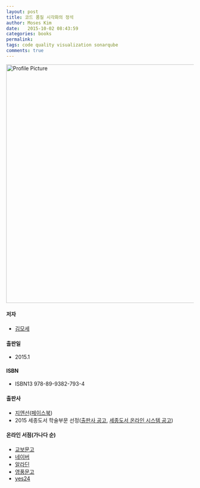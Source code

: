```yaml
---
layout: post
title: 코드 품질 시각화의 정석
author: Moses Kim
date:   2015-10-02 08:43:59
categories: books
permalink:
tags: code quality visualization sonarqube
comments: true
---
```


<img src="{{ site.baseurl }}assets/books/sonarqube.jpg" title="Profile Picture" class="profile" width="640">

#### 저자
- [김모세](/about)

#### 출판일
- 2015.1

#### ISBN
- ISBN13 978-89-9382-793-4

#### 출판사
- [지앤선](http://jinson.tistory.com/)([페이스북](https://www.facebook.com/JiandSon))
- 2015 세종도서 학술부문 선정([출판사 공고](http://jinson.tistory.com/273), [세종도서 온라인 시스템 공고](http://bookapply.kpipa.or.kr/front/board.act?BID=1BI4DJHy9H&BCA=&CMD=v&BRD000=3603&PAG=0))

#### 온라인 서점(가나다 순)
- [교보문고](http://www.kyobobook.co.kr/product/detailViewKor.laf?ejkGb=KOR&mallGb=KOR&barcode=9788993827934&orderClick=LEA&Kc=)
- [네이버](http://book.naver.com/bookdb/book_detail.nhn?bid=8733236)
- [알라딘](http://www.aladin.co.kr/shop/wproduct.aspx?ItemId=52412312)
- [영풍문고](http://www.ypbooks.co.kr/m_detail_view.yp?code=100578379&header_nav=01)
- [yes24](http://www.yes24.com/24/Goods/16370970?Acode=101)
